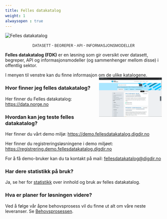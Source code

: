 ```yaml
---
title: Felles datakatalog
weight: 1
alwaysopen : true
---
```

<img
 src="/images/fdk-logo@2x.png" style="width:320px; display:inline; margin:0; cursor:default;" alt="Felles datakatalog" title="Felles datakatalog" onclick="return false;">&nbsp;
 </img>

<div style="text-align: center"><small>DATASETT - BEGREPER - API - INFORMASJONSMODELLER</small></div style="text-align: center">

**Felles datakatalog (FDK)** er en løsning som gir oversikt over datasett, begreper, API og informasjonsmodeller (og sammenhenger mellom disse) i offentlig sektor.

I menyen til venstre kan du finne informasjon om de ulike katalogene.
<img src="./FDK_skjermbilde.png" width="40%" alt="Felles datakatalog bilde" align=right >

### Hvor finner jeg felles datakatalog?
Her finner du Felles datakatalog: <https://data.norge.no>

### Hvordan kan jeg teste felles datakatalog?
Her finner du vårt demo miljø: <https://demo.fellesdatakatalog.digdir.no>

Her finner du registreringsløsningene i demo miljøet: <https://registrering.demo.fellesdatakatalog.digdir.no>

For å få demo-bruker kan du ta kontakt på mail: fellesdatakatalog@digdir.no

### Har dere statistikk på bruk?
Ja, se her for [statistikk](statistikk) over innhold og bruk av felles datakatalog.

### Hva er planer for løsningen videre?
Ved å følge vår åpne behovsprosess vil du finne ut alt om våre neste leveranser. Se [Behovsprosessen](../behovsprosessen/).
